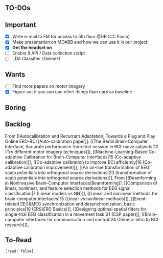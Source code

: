 
## TO-DOs
## Important
- [x] Write e-mail to FM for access to 5th floor @DR (CC Paolo)
- [x] Make presentation on MOABB and how we can use it in our project.
- [x] **Get the headset on**
- [ ] Enobio 8 API / Data collection script
- [ ] LDA Classifier (Online?)

## Wants
- [ ] Find more papers on motor imagery
- [x] Figure out if you can use other things than ears as baseline

## Boring


## Backlog
From [[Autocalibration and Recurrent Adaptation, Towards a Plug and Play Online ERD-BCI |Auto-calibration paper]]:
[[The Berlin Brain-Computer Interface, Accurate performance from first-session in BCI-naive subjects|10 (Try different motor imagery techniques)]],
[[Machine-Learning-Based Co-adaptive Calibration for Brain-Computer Interfaces|15 (Co-adaptive calibration)]], 
[[Co-adaptive calibration to improve BCI efficiency|16 (Co-adaptive calibration improvement)]],
[[An on-line transformation of EEG scalp potentials into orthogonal source derivations|20 (transformation of scalp potentials into orthogonal source derivations)]],
From [[Beamforming in Noninvasive Brain–Computer Interfaces|Beamforming]]:
[[Comparison of linear, nonlinear, and feature selection methods for EEG signal classification|7 (Linear models vs NN)]],
[[Linear and nonlinear methods for brain-computer interfaces|15 (Linear vs nonlinear methods)]],
[[Event-related EEG&MEG synchronization and desynchronization, basic principles|19 (ERS/ERD Basics)]],
[[Designing optimal spatial filters for single-trial EEG classification in a movement task|21 (CSP paper)]],
[[Brain–computer interfaces for communication and control|24 (General intro to BCI research)]],
## To-Read
```query
[read: false]
```
